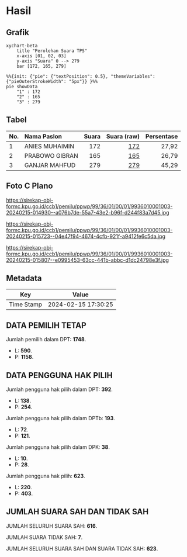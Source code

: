# Hasil

## Grafik

```mermaid
xychart-beta
    title "Perolehan Suara TPS"
    x-axis [01, 02, 03]
    y-axis "Suara" 0 --> 279
    bar [172, 165, 279]
```

```mermaid
%%{init: {"pie": {"textPosition": 0.5}, "themeVariables": {"pieOuterStrokeWidth": "5px"}} }%%
pie showData
    "1" : 172
    "2" : 165
    "3" : 279
```

## Tabel

| No. | Nama Paslon    | Suara | Suara (raw) | Persentase |
|:--- |:-------------- | -----:| -----------:| ----------:|
| 1   | ANIES MUHAIMIN | 172   | [172][p-1]  | 27,92      |
| 2   | PRABOWO GIBRAN | 165   | [165][p-2]  | 26,79      |
| 3   | GANJAR MAHFUD  | 279   | [279][p-3]  | 45,29      |


[p-1]: https://github.com/gigit-pemilu/pemilu-2024-99-luar-negeri/blob/main/pilpres/hitung-suara/sub/99-luar-negeri/sub/36-den-haag-belanda/sub/01-den-haag-belanda/sub/0001-den-haag-belanda/sub/003-tps-001/sub/paslon-1.txt
[p-2]: https://github.com/gigit-pemilu/pemilu-2024-99-luar-negeri/blob/main/pilpres/hitung-suara/sub/99-luar-negeri/sub/36-den-haag-belanda/sub/01-den-haag-belanda/sub/0001-den-haag-belanda/sub/003-tps-001/sub/paslon-2.txt
[p-3]: https://github.com/gigit-pemilu/pemilu-2024-99-luar-negeri/blob/main/pilpres/hitung-suara/sub/99-luar-negeri/sub/36-den-haag-belanda/sub/01-den-haag-belanda/sub/0001-den-haag-belanda/sub/003-tps-001/sub/paslon-3.txt

## Foto C Plano

https://sirekap-obj-formc.kpu.go.id/ccb1/pemilu/ppwp/99/36/01/00/01/9936010001003-20240215-014930--a076b7de-55a7-43e2-b96f-d244f83a7d45.jpg

https://sirekap-obj-formc.kpu.go.id/ccb1/pemilu/ppwp/99/36/01/00/01/9936010001003-20240215-015723--04e47f94-4674-4cfb-921f-a9412fe6c5da.jpg

https://sirekap-obj-formc.kpu.go.id/ccb1/pemilu/ppwp/99/36/01/00/01/9936010001003-20240215-015807--e0995453-63cc-441b-abbc-d1dc24798e3f.jpg


## Metadata

| Key        | Value               |
| ---------- | ------------------- |
| Time Stamp | 2024-02-15 17:30:25 |


## DATA PEMILIH TETAP

Jumlah pemilih dalam DPT: **1748**.
 * L: **590**.
 * P: **1158**.

## DATA PENGGUNA HAK PILIH

Jumlah pengguna hak pilih dalam DPT: **392**.
 * L: **138**.
 * P: **254**.

Jumlah pengguna hak pilih dalam DPTb: **193**.
 * L: **72**.
 * P: **121**.

Jumlah pengguna hak pilih dalam DPK: **38**.
 * L: **10**.
 * P: **28**.

Jumlah pengguna hak pilih: **623**.
 * L: **220**.
 * P: **403**.

## JUMLAH SUARA SAH DAN TIDAK SAH

JUMLAH SELURUH SUARA SAH: **616**.

JUMLAH SUARA TIDAK SAH: **7**.

JUMLAH SELURUH SUARA SAH DAN SUARA TIDAK SAH: **623**.


